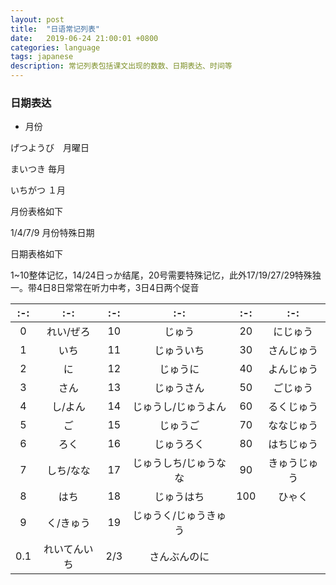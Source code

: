 ```yaml
---
layout: post
title:  "日语常记列表"
date:   2019-06-24 21:00:01 +0800
categories: language
tags: japanese
description: 常记列表包括课文出现的数数、日期表达、时间等
---
```

### 日期表达

* 月份

げつようび　月曜日

まいつき    毎月

いちがつ    １月

月份表格如下

1/4/7/9 月份特殊日期

日期表格如下

1~10整体记忆，14/24日っか结尾，20号需要特殊记忆，此外17/19/27/29特殊独一。带4日8日常常在听力中考，3日4日两个促音

|:-:|:-:|:-:|:-:|:-:|:-:|
|:-:|:-:|:-:|:-:|:-:|:-:|
|0|れい/ぜろ|10|じゅう|20|にじゅう|
|1|いち|11|じゅういち|30|さんじゅう|
|2|に|12|じゅうに|40|よんじゅう|
|3|さん|13|じゅうさん|50|ごじゅう|
|4|し/よん|14|じゅうし/じゅうよん|60|るくじゅう|
|5|ご|15|じゅうご|70|ななじゅう|
|6|ろく|16|じゅうろく|80|はちじゅう|
|7|しち/なな|17|じゅうしち/じゅうなな|90|きゅうじゅう|
|8|はち|18|じゅうはち|100|ひゃく|
|9|く/きゅう|19|じゅうく/じゅうきゅう|
|0.1|れいてんいち|2/3|さんぶんのに|
